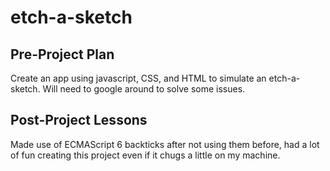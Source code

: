 # etch-a-sketch
## Pre-Project Plan
Create an app using javascript, CSS, and HTML to simulate an etch-a-sketch. Will need to google around to solve some issues.

## Post-Project Lessons
Made use of ECMAScript 6 backticks after not using them before, had a lot of fun creating this project even if it chugs a little on my machine. 
